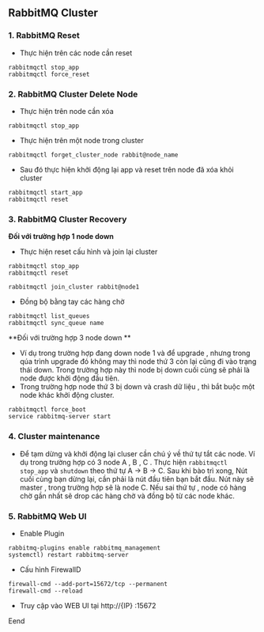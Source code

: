 
## RabbitMQ Cluster 


### 1. RabbitMQ Reset

- Thực hiện trên các node cần reset
```
rabbitmqctl stop_app
rabbitmqctl force_reset
```

### 2. RabbitMQ Cluster Delete Node

-  Thực hiện trên node cần xóa
```
rabbitmqctl stop_app
```

- Thực hiện trên một node trong cluster
```
rabbitmqctl forget_cluster_node rabbit@node_name
```

- Sau đó thực hiện khởi động lại app và reset trên node đã xóa khỏi cluster
```
rabbitmqctl start_app
rabbitmqctl reset
```


### 3. RabbitMQ Cluster  Recovery

**Đối với trường hợp 1 node down**
- Thực hiện reset cấu hình và join lại cluster
```
rabbitmqctl stop_app
rabbitmqctl reset

rabbitmqctl join_cluster rabbit@node1
```

- Đồng bộ bằng tay các hàng chờ
```
rabbitmqctl list_queues
rabbitmqctl sync_queue name
```

**Đối với trường hợp 3 node down **
- Ví dụ trong trường hợp đang down node 1 và để upgrade , nhưng trong qúa trình upgrade đó không may thì node thứ 3 còn lại cũng đi vào trạng thái down. Trong trường hợp này thì node bị down cuối cùng sẽ phải là node được khởi động đầu tiên. 
- Trong trường hợp node thứ 3 bị down và crash dữ liệu , thì bắt buộc một node khác khởi động cluster.  
```
rabbitmqctl force_boot
service rabbitmq-server start
```

### 4. Cluster maintenance

- Để tạm dừng và khởi động lại cluser cần chú ý về thứ tự tắt các node. Ví dụ trong trường hợp có 3 node A , B , C . Thực hiện `rabbitmqctl stop_app` và `shutdown` theo thứ tự A -> B -> C. Sau khi bào trì xong, Nút cuối cùng bạn dừng lại, cần phải là nút đầu tiên bạn bắt đầu. Nút này sẽ master , trong trường hợp sẽ là node C.  Nếu sai thứ tự , node  có  hàng chờ gần nhất sẽ drop các hàng chờ và đồng bộ từ các node khác. 



### 5. RabbitMQ Web UI

- Enable Plugin
```
rabbitmq-plugins enable rabbitmq_management
systemctl) restart rabbitmq-server
```

- Cấu hình FirewallD
```
firewall-cmd --add-port=15672/tcp --permanent
firewall-cmd --reload
```


- Truy cập vào WEB UI tại http://{IP} :15672



Eend
